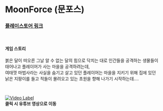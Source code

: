 # MoonForce (문포스)   

### [플레이스토어 링크](https://play.google.com/store/apps/details?id=com.SDGameCompany.BamSurLike&hl=ko-KR)

</br>

#### 게임 스토리
붉은 달이 떠오른 그날 알 수 없는 달의 힘으로 닥치는 대로 인간들을 공격하는 생물들이 태어나고 플레이어가 사는 마을을 공격하려는데, </br>
여태껏 마법사라는 사실을 숨기고 살고 있던 플레이어는 마을을 지키기 위해 집에 있던 낡은 지팡이를 들고 적들이 몰려오고 있는 초원을 향해 나가기 시작하는데....

</br>

[![Video Label](http://img.youtube.com/vi/Cd6flVCbD10/0.jpg)](https://www.youtube.com/watch?v=Cd6flVCbD10) </br>
<strong>클릭 시 유튜브 영상으로 이동</strong>

